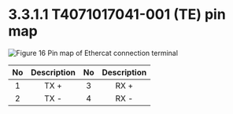 # 3.3.1.1 T4071017041-001 (TE) pin map

![Figure 16 Pin map of Ethercat connection terminal](../../../.gitbook/assets/t\_pin\_map\_1.png)

| **No** | **Description** | **No** | **Description** |
| :----: | :-------------: | :----: | :-------------: |
|    1   |       TX +      |    3   |       RX +      |
|    2   |       TX -      |    4   |       RX -      |
